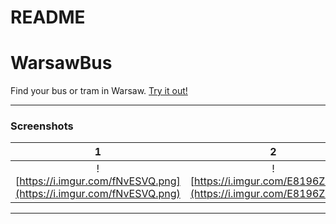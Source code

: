 # README

# WarsawBus

Find your bus or tram in Warsaw. [Try it out!](https://warsawbus.now.sh)

---

### Screenshots
1                          |  2
:-------------------------:|:-------------------------:
![https://i.imgur.com/fNvESVQ.png](https://i.imgur.com/fNvESVQ.png) | ![https://i.imgur.com/E8196ZS.png](https://i.imgur.com/E8196ZS.png)


---
